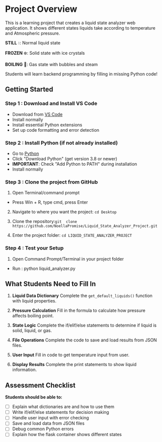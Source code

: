 # Project Overview

This is a  learning project that creates a liquid state analyzer web application. It shows different states 
liquids take according to temperature and Atmospheric pressure.

**STILL** 💧: Normal liquid state

**FROZEN** ❄️: Solid state with ice crystals

**BOILING** 💨: Gas state with bubbles and steam

Students will learn backend programming by filling in missing Python code!




## Getting Started

### Step 1 : Download and Install VS Code
- Download from [VS Code](https://code.visualstudio.com/)
- Install normally
- Install essential Python extensions
- Set up code formatting and error detection

### Step 2 : Install Python (if not already installed)
- Go to [Python](python.org)
- Click "Download Python" (get version 3.8 or newer)
- **IMPORTANT**: Check "Add Python to PATH" during installation
- Install normally

### Step 3 : Clone the project from GitHub
1. Open Terminal/command prompt
  - Press Win + R, type cmd, press Enter

2. Navigate to where you want the project:
    `cd Desktop`

3. Clone the repository:`git  clone https://github.com/NoellaPromise/Liquid_State_Analyzer_Project.git`
  
4. Enter the project folder:
    `cd LIQUID_STATE_ANALYZER_PROJECT`

### Step 4 : Test your Setup

1. Open Command Prompt/Terminal in your project folder
  - Run : python liquid_analyzer.py  <!-- This will have errors because you need to fill in the blanks! -->



## What Students Need to Fill In
1. **Liquid Data Dictionary**
Complete the `get_default_liquids()` function with liquid properties.

2. **Pressure Calculation**
Fill in the formula to calculate how pressure affects boiling point.

3. **State Logic**
Complete the if/elif/else statements to determine if liquid is solid, liquid, or gas.

4. **File Operations**
Complete the code to save and load results from JSON files.

5. **User Input**
Fill in code to get temperature input from user.

6. **Display Results**
Complete the print statements to show liquid information.


## Assessment Checklist
**Students should be able to:**

 - [ ] Explain what dictionaries are and how to use them
 - [ ] Write if/elif/else statements for decision making
 - [ ] Handle user input with error checking
 - [ ] Save and load data from JSON files
 - [ ] Debug common Python errors
 - [ ] Explain how the flask container shows different states